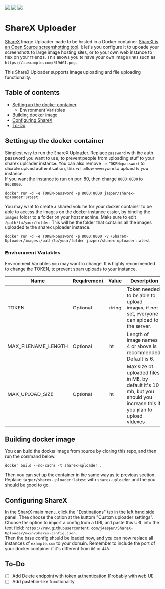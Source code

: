 <a href="https://github.com/j4asper/ShareX-Uploader/blob/main/LICENSE"><img src="https://img.shields.io/github/license/j4asper/sharex-uploader?style=for-the-badge"></a> <a href="https://hub.docker.com/r/jazper/sharex-uploader"><img src="https://img.shields.io/docker/pulls/jazper/sharex-uploader?style=for-the-badge&logo=Docker"></a> <a href="https://www.python.org/"><img src="https://img.shields.io/badge/Python-3.11-blue?style=for-the-badge&label=Python&logo=Python"></a>

# ShareX Uploader

[ShareX](https://getsharex.com/) Image Uploader made to be hosted in a Docker container. [ShareX is an Open Source screenshotting tool](https://getsharex.com/). It let's you configure it to uploade your screenshots to large image hosting sites, or to your own web instance to flex on your friends. This allows you to have your own image links such as `https://i.example.com/Ml9dGI.png`.  

This ShareX Uploader supports image uploading and file uploading functionality.  

## Table of contents

- [Setting up the docker container](#setting-up-the-docker-container)
  - [Environment Variables](#environment-variables)
- [Building docker image](#building-docker-image)
- [Configuring ShareX](#configuring-sharex)
- [To-Do](#to-do)

## Setting up the docker container

Simplest way to run the ShareX Uploader. Replace `password` with the auth password you want to use, to prevent people from uploading stuff to your sharex uploader instance. You can also remove `-e TOKEN=password` to disable upload authentication, this will allow everyone to upload to you instance.  
If you want the instance to run on port 80, then change `8000:8000` to `80:8000`.

```console
docker run -d -e TOKEN=password -p 8000:8000 jazper/sharex-uploader:latest
```

You may want to create a shared volume for your docker container to be able to access the images on the docker instance easier, by binding the `images` folder to a folder on your host machine. Make sure to edit `/path/to/your/folder`. This will be the folder that contains all the images uploaded to the sharex uploader instance.

```console
docker run -d -e TOKEN=password -p 8000:8000 -v /ShareX-Uploader/images:/path/to/your/folder jazper/sharex-uploader:latest
```

### Environment Variables

Environment Variables you may want to change. It is highly recommended to change the TOKEN, to prevent spam uploads to your instance.

| Name                | Requirement | Value  | Description                                                                                                             |
|---------------------|-------------|--------|-------------------------------------------------------------------------------------------------------------------------|
| TOKEN               | Optional    | string | Token needed to be able to upload images, if not set, everyone can upload to the server.                                |
| MAX_FILENAME_LENGTH | Optional    | int    | Length of image names 4 or above is recommended. Default is 6.                                                          |
| MAX_UPLOAD_SIZE     | Optional    | int    | Max size of uploaded files in MB, by default it's 10 mb, but you should you increase this if you plan to upload videoes |

## Building docker image

You can build the docker image from source by cloning this repo, and then run the command below.

```console
docker build --no-cache -t sharex-uploader .
```

Then you can set up the container in the same way as te previous section. Replace `jazper/sharex-uploader:latest` with `sharex-uploader` and the you should be good to go.

## Configuring ShareX

In the ShareX main menu, click the "Destinations" tab in the left hand side panel. Then choose the option at the buttom "Custom uploader settings". Choose the option to import a config from a URl, and paste this URL into the text field: `https://raw.githubusercontent.com/j4asper/ShareX-Uploader/main/sharex-config.json`.  
Then the base config should be loaded now, and you can now replace all instances of `example.com` to your domain. Remember to include the port of your docker container if it's different from `80` or `443`.

## To-Do

- [ ] Add Delete endpoint with token authentication (Probably with web UI)
- [ ] Add pastebin-like functionality
